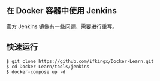 ## 在 Docker 容器中使用 Jenkins

官方 Jenkins 镜像有一些问题，需要进行重写。

## 快速运行

```
$ git clone https://github.com/ifkingx/Docker-Learn.git
$ cd Docker-Learn/tools/jenkins
$ docker-compose up -d
```